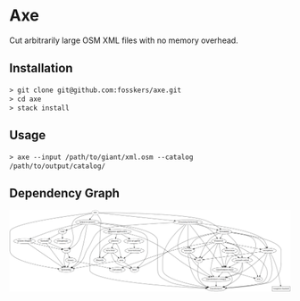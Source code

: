 Axe
===

Cut arbitrarily large OSM XML files with no memory overhead.

Installation
------------

```console
> git clone git@github.com:fosskers/axe.git
> cd axe
> stack install
```

Usage
-----

```console
> axe --input /path/to/giant/xml.osm --catalog /path/to/output/catalog/
```

Dependency Graph
----------------

![](./deps.png)
